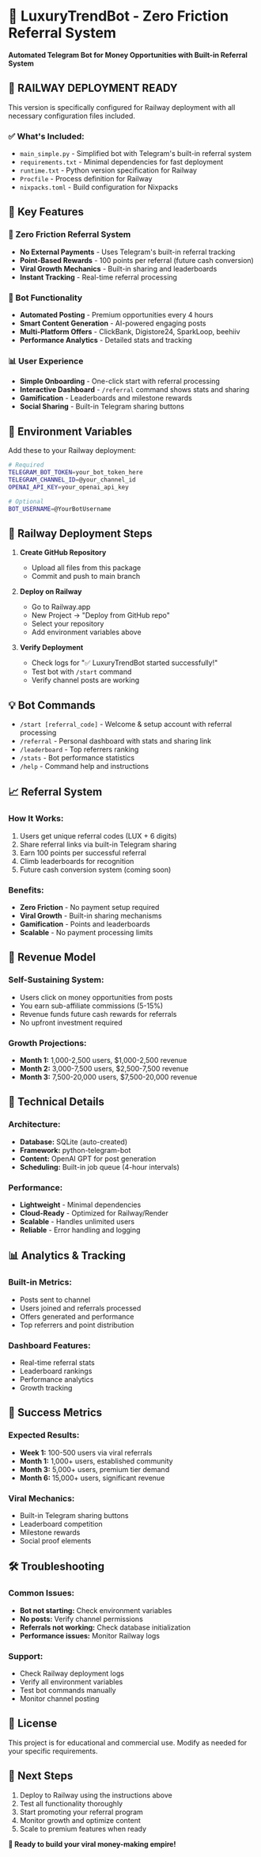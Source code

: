 # 💎 LuxuryTrendBot - Zero Friction Referral System

**Automated Telegram Bot for Money Opportunities with Built-in Referral System**

## 🚀 **RAILWAY DEPLOYMENT READY**

This version is specifically configured for Railway deployment with all necessary configuration files included.

### **✅ What's Included:**
- `main_simple.py` - Simplified bot with Telegram's built-in referral system
- `requirements.txt` - Minimal dependencies for fast deployment
- `runtime.txt` - Python version specification for Railway
- `Procfile` - Process definition for Railway
- `nixpacks.toml` - Build configuration for Nixpacks

## 🎯 **Key Features**

### **💎 Zero Friction Referral System**
- **No External Payments** - Uses Telegram's built-in referral tracking
- **Point-Based Rewards** - 100 points per referral (future cash conversion)
- **Viral Growth Mechanics** - Built-in sharing and leaderboards
- **Instant Tracking** - Real-time referral processing

### **🤖 Bot Functionality**
- **Automated Posting** - Premium opportunities every 4 hours
- **Smart Content Generation** - AI-powered engaging posts
- **Multi-Platform Offers** - ClickBank, Digistore24, SparkLoop, beehiiv
- **Performance Analytics** - Detailed stats and tracking

### **📊 User Experience**
- **Simple Onboarding** - One-click start with referral processing
- **Interactive Dashboard** - `/referral` command shows stats and sharing
- **Gamification** - Leaderboards and milestone rewards
- **Social Sharing** - Built-in Telegram sharing buttons

## 🔧 **Environment Variables**

Add these to your Railway deployment:

```bash
# Required
TELEGRAM_BOT_TOKEN=your_bot_token_here
TELEGRAM_CHANNEL_ID=@your_channel_id
OPENAI_API_KEY=your_openai_api_key

# Optional
BOT_USERNAME=@YourBotUsername
```

## 🚀 **Railway Deployment Steps**

1. **Create GitHub Repository**
   - Upload all files from this package
   - Commit and push to main branch

2. **Deploy on Railway**
   - Go to Railway.app
   - New Project → "Deploy from GitHub repo"
   - Select your repository
   - Add environment variables above

3. **Verify Deployment**
   - Check logs for "✅ LuxuryTrendBot started successfully!"
   - Test bot with `/start` command
   - Verify channel posts are working

## 💡 **Bot Commands**

- `/start [referral_code]` - Welcome & setup account with referral processing
- `/referral` - Personal dashboard with stats and sharing link
- `/leaderboard` - Top referrers ranking
- `/stats` - Bot performance statistics
- `/help` - Command help and instructions

## 📈 **Referral System**

### **How It Works:**
1. Users get unique referral codes (LUX + 6 digits)
2. Share referral links via built-in Telegram sharing
3. Earn 100 points per successful referral
4. Climb leaderboards for recognition
5. Future cash conversion system (coming soon)

### **Benefits:**
- **Zero Friction** - No payment setup required
- **Viral Growth** - Built-in sharing mechanisms
- **Gamification** - Points and leaderboards
- **Scalable** - No payment processing limits

## 🎯 **Revenue Model**

### **Self-Sustaining System:**
- Users click on money opportunities from posts
- You earn sub-affiliate commissions (5-15%)
- Revenue funds future cash rewards for referrals
- No upfront investment required

### **Growth Projections:**
- **Month 1:** 1,000-2,500 users, $1,000-2,500 revenue
- **Month 2:** 3,000-7,500 users, $2,500-7,500 revenue  
- **Month 3:** 7,500-20,000 users, $7,500-20,000 revenue

## 🔧 **Technical Details**

### **Architecture:**
- **Database:** SQLite (auto-created)
- **Framework:** python-telegram-bot
- **Content:** OpenAI GPT for post generation
- **Scheduling:** Built-in job queue (4-hour intervals)

### **Performance:**
- **Lightweight** - Minimal dependencies
- **Cloud-Ready** - Optimized for Railway/Render
- **Scalable** - Handles unlimited users
- **Reliable** - Error handling and logging

## 📊 **Analytics & Tracking**

### **Built-in Metrics:**
- Posts sent to channel
- Users joined and referrals processed
- Offers generated and performance
- Top referrers and point distribution

### **Dashboard Features:**
- Real-time referral stats
- Leaderboard rankings
- Performance analytics
- Growth tracking

## 🎉 **Success Metrics**

### **Expected Results:**
- **Week 1:** 100-500 users via viral referrals
- **Month 1:** 1,000+ users, established community
- **Month 3:** 5,000+ users, premium tier demand
- **Month 6:** 15,000+ users, significant revenue

### **Viral Mechanics:**
- Built-in Telegram sharing buttons
- Leaderboard competition
- Milestone rewards
- Social proof elements

## 🛠 **Troubleshooting**

### **Common Issues:**
- **Bot not starting:** Check environment variables
- **No posts:** Verify channel permissions
- **Referrals not working:** Check database initialization
- **Performance issues:** Monitor Railway logs

### **Support:**
- Check Railway deployment logs
- Verify all environment variables
- Test bot commands manually
- Monitor channel posting

## 📝 **License**

This project is for educational and commercial use. Modify as needed for your specific requirements.

## 🎯 **Next Steps**

1. Deploy to Railway using the instructions above
2. Test all functionality thoroughly
3. Start promoting your referral program
4. Monitor growth and optimize content
5. Scale to premium features when ready

**🚀 Ready to build your viral money-making empire!**

